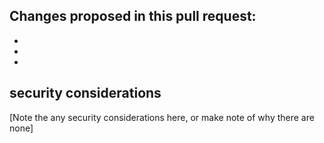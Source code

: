 ## Changes proposed in this pull request:

-
-
-

## security considerations

[Note the any security considerations here, or make note of why there are none]
